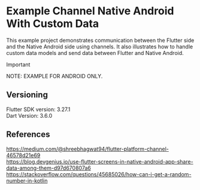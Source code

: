 # Example Channel Native Android With Custom Data

This example project demonstrates communication between the Flutter side and the Native Android side
using channels. It also illustrates how to handle custom data models and send data between Flutter
and Native Android.

> [!IMPORTANT]
> NOTE: EXAMPLE FOR ANDROID ONLY. <br />

## Versioning

Flutter SDK version: 3.27.1 <br />
Dart Version: 3.6.0 <br />

## References

https://medium.com/@shreebhagwat94/flutter-platform-channel-46578d21e69 <br />
https://blog.devgenius.io/use-flutter-screens-in-native-android-app-share-data-among-them-d97d670807a6 <br />
https://stackoverflow.com/questions/45685026/how-can-i-get-a-random-number-in-kotlin <br />
